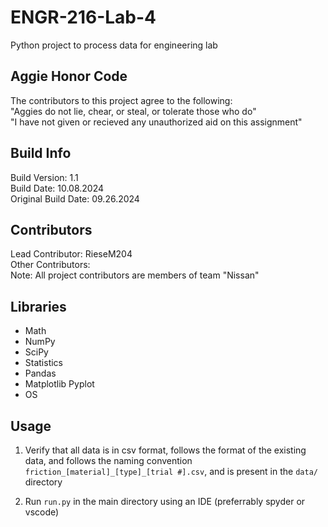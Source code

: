 # ENGR-216-Lab-4

Python project to process data for engineering lab

## Aggie Honor Code

The contributors to this project agree to the following:<br />
"Aggies do not lie, chear, or steal, or tolerate those who do"<br />
"I have not given or recieved any unauthorized aid on this assignment"<br />

## Build Info

Build Version: 1.1<br />
Build Date: 10.08.2024<br />
Original Build Date: 09.26.2024<br />

## Contributors

Lead Contributor: RieseM204<br />
Other Contributors: <br />
Note: All project contributors are members of team "Nissan"<br />

## Libraries

- Math
- NumPy
- SciPy
- Statistics
- Pandas
- Matplotlib Pyplot
- OS

## Usage

1. Verify that all data is in csv format, follows the format of the existing data, and follows the naming convention `friction_[material]_[type]_[trial #].csv`, and is present in the `data/` directory

2. Run `run.py` in the main directory using an IDE (preferrably spyder or vscode)
